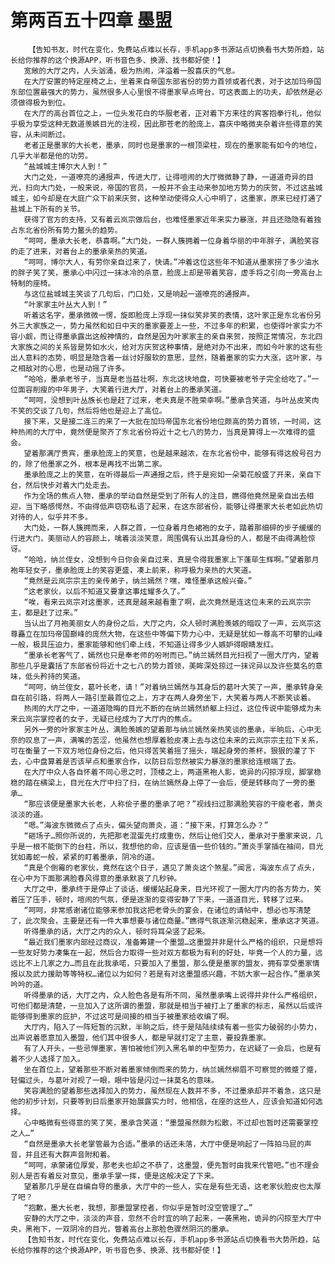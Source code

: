 # 第两百五十四章 墨盟
        【告知书友，时代在变化，免费站点难以长存，手机app多书源站点切换看书大势所趋，站长给你推荐的这个换源APP，听书音色多、换源、找书都好使！】
       宽敞的大厅之内，人头汹涌，极为热闹，洋溢着一股喜庆的气息。
       在大厅安置的特定座椅之上，坐着来自帝国东部省份的势力首领或者代表，对于这加玛帝国东部位置最强大的势力，虽然很多人心里恨不得墨家早点垮台，可这表面上的功夫，却依然是必须做得极为到位。
       在大厅的高台首位之上，一位头发花白的华服老者，正对着下方来往的宾客抱拳行礼，他似乎极为享受这种无数道羡嫉目光的注视，因此那苍老的脸庞上，喜庆中略微夹杂着许些得意的笑容，从未间断过。
       老者正是墨家的大长老，墨承，同时也是墨家的一根顶梁柱，现在的墨家能有如今的地位，几乎大半都是他的功劳。
       “盐城城主博尔大人到！”
       大门之处，一道嘹亮的通报声，传进大厅，让得喧闹的大厅微微静了静，一道道奇异的目光，扫向大门处，一般来说，帝国的官员，一般并不会主动来参加地方势力的庆贺，不过这盐城城主，如今却是在大庭广众下前来庆贺，这种举动使得众人心中明了，这墨家，原来已经打通了盐城上下所有的关节。
       获得了官方的支持，又有着云岚宗做后台，也难怪墨家近年来实力暴涨，并且还隐隐有着独占东北省份所有势力鳌头的趋势。
       “呵呵，墨承大长老，恭喜啊。”大门处，一群人簇拥着一位身着华丽的中年胖子，满脸笑容的走了进来，对着台上的墨承亲热的笑道。
       “呵呵，博尔大人，有劳你亲自过来了，快请。”冲着这位这些年不知道从墨家捞了多少油水的胖子笑了笑，墨承心中闪过一抹冰冷的杀意，脸庞上却是带着笑容，虚手将之引向一旁高台上特制的座椅。
       与这位盐城城主笑谈了几句后，门口处，又是响起一道嘹亮的通报声。
       “叶家家主叶丛大人到！”
       听着这名字，墨承微微一愣，旋即脸庞上浮现一抹似笑非笑的表情，这叶家正是东北省份另外三大家族之一，势力虽然和如日中天的墨家要差上一些，不过多年的积累，也使得叶家实力不容小觑，而让得墨承露出这般神情的，自然是因为叶家家主的亲自来贺，按照正常情况，东北四大家族之间的关系皆是势如水火，给对方庆贺这种事情，是绝对办不出来，而如今叶家的这有些出人意料的态势，明显是隐含着一丝讨好服软的意思，显然，随着墨家的实力大涨，这叶家，与之相敌对的心思，也是动摇了许多。
       “哈哈，墨承老爷子，当真是老当益壮啊，东北这块地盘，可快要被老爷子完全给吃了。”一位面容削瘦的中年男子，大笑着行进大厅，对着台上的墨承笑道。
       “呵呵，没想到叶丛族长也是赶了过来，老夫真是不胜荣幸啊。”墨承含笑道，与叶丛皮笑肉不笑的交谈了几句，然后将他也是迎上了高位。
       接下来，又是接二连三的来了一大批在加玛帝国东北省份地位颇高的势力首领，一时间，这种热闹的大厅中，竟然便是聚齐了东北省份将近十之七八的势力，当真是算得上一次难得的盛会。
       望着那满厅贵宾，墨承脸庞上的笑意，也是越来越浓，在东北省份中，能够有得这般号召力的，除了他墨家之外，根本是再找不出第二家。
       墨承脸庞之上的笑意，在听得最后一声通报之后，终于是宛如一朵菊花般盛了开来，亲自下台，然后快步对着大门处走去。
       作为全场的焦点人物，墨承的举动自然是受到了所有人的注目，瞧得他竟然是亲自出去相迎，当下略感愕然，不由得低声窃窃私语了起来，在这东部省份，能够让得墨家大长老如此热切对待的人，似乎并不多。
       大门处，一群人簇拥而来，人群之首，一位身着月色裙袍的女子，踏着那细碎的步子缓缓的行进大门，美丽动人的容颜上，噙着淡淡笑意，周围偶有认出其身份的人，都是不由得满脸惊讶。
       “哈哈，纳兰侄女，没想到今日你会亲自过来，真是令得我墨家上下蓬荜生辉啊。”望着那月袍年轻女子，墨承脸庞上的笑容更盛，凑上前来，称呼极为亲热的大笑道。
       “竟然是云岚宗宗主的亲传弟子，纳兰嫣然？嘿，难怪墨承这般兴奋。”
       “这老家伙，以后不知道又要拿这事炫耀多久了。”
       “唉，看来云岚宗对这墨家，还真是越来越看重了啊，此次竟然是连这位未来的云岚宗宗主，都是赶了过来。”
       当认出了月袍美丽女人的身份之后，大厅之内，众人顿时满脸羡嫉的暗叹了一声，云岚宗这尊矗立在加玛帝国巅峰的庞然大物，在这些中等偏下势力心中，无疑是犹如一尊高不可攀的山峰一般，极具压迫力，墨家能够和他们牵上线，不知道让得多少人嫉妒得眼睛发红。
       “墨承长老客气了，嫣然也只是奉老师的吩咐而已。”纳兰嫣然目光扫视了一圈大厅内，望着那些几乎是囊括了东部省份将近十之七八的势力首领，美眸深处掠过一抹诧异以及许些莫名的意味，低头矜持的笑道。
       “呵呵，纳兰侄女，葛叶长老，请！”对着纳兰嫣然与其身后的葛叶大笑了一声，墨承转身亲自在前引路，将两人一路引至最首位之上，方才在两人身旁坐下，大笑着与两人不断笑谈着。
       热闹的大厅之中，一道道隐晦的目光不断的在纳兰嫣然娇躯上扫过，这位传说中能够成为未来云岚宗掌控者的女子，无疑已经成为了大厅内的焦点。
       另外一旁的叶家家主叶丛，满脸羡嫉的望着那与纳兰嫣然亲热笑谈的墨承，半晌后，心中无奈的叹息了一声，满嘴的苦涩，他虽然也想厚着脸皮凑上去与这位未来的云岚宗宗主拉下关系，可在衡量了一下双方地位身份之后，他只得苦笑着摇了摇头，端起身旁的茶杯，狠狠的灌了下去，心中盘算着是否该早点和墨家合作，以防日后忽然被实力暴涨的墨家给连根端了去。
       在大厅中众人各自怀着不同心思之时，顶楼之上，两道黑袍人影，诡异的闪掠浮现，脚掌稳稳的踏在横梁上，目光在大厅中扫了扫，在纳兰嫣然身上停了一会后，便是转移向了一旁的墨承…
       “那应该便是墨家大长老，人称侩子墨的墨承了吧？”视线扫过那满脸笑容的干瘦老者，萧炎淡淡的道。
       “嗯。”海波东微微点了点头，偏头望向萧炎，道：“接下来，打算怎么办？”
       “砸场子…照你所说的，先把那老混蛋先打成重伤，然后让他们交人，墨承对于墨家来说，几乎是一根不能倒下的台柱，所以，我想他的命，应该是值一些价钱的。”萧炎手掌插在袖间，目光犹如毒蛇一般，紧紧的盯着墨承，阴冷的道。
       “真是个倒霉的老家伙，竟然在这个日子，遇见了萧炎这个煞星。”闻言，海波东点了点头，在心中为下面那满脸春风得意的墨承默哀了几秒钟。
       大厅之中，墨承终于是停止了谈话，缓缓站起身来，目光环视了一圈大厅内的各方势力，笑着压了压手，顿时，喧闹的气氛，便是逐渐的变得安静了下来，一道道目光，转移了过来。
       “呵呵，非常感谢诸位能够来参加我这把老骨头的宴会，在诸位的请帖中，想必也写清楚了，此次聚会，主要是还有一件大事想要与诸位商量。”瞧得气氛逐渐沉稳起来，墨承这才笑道。
       听得墨承的话，大厅之内的众人，顿时将耳朵竖了起来。
       “最近我们墨家内部经过商议，准备筹建一个墨盟…这墨盟并非是什么严格的组织，只是想将一些友好势力凑集在一起，然后合力取得一些对双方都极为有利的好处，毕竟一个人的力量，远远比不上几家之力…而且在此我承喏，只要加入了墨盟，那么便是墨家的盟友，拥有享受墨家情报以及武力援助等等特权…诸位以为如何？若是有对这墨盟感兴趣，不妨大家一起合作。”墨承笑吟吟的道。
       听得墨承的话，大厅之内，众人脸色各是有所不同，虽然墨承嘴上说得并非什么严格组织，可他们都是清楚，一旦加入了这所谓的墨盟，那就是相当于被打上了墨家的标志，虽然以后或许能够得到墨家的庇护，不过这可是间接的相当于被墨家给收编了啊。
       大厅内，陷入了一阵短暂的沉默，半晌之后，终于是陆陆续续有着一些实力破弱的小势力，出声说着愿意加入墨盟，他们其中很多人，都是早就打定了主意，要投靠墨家。
       有了人开头，一些忌惮墨家，害怕被他们列入黑名单的中型势力，在迟疑了一会后，也是有着不少人选择了加入。
       坐在首位上，望着那些不断对着墨家倾倒而来的势力，纳兰嫣然柳眉不可察觉的微蹙了蹙，轻偏过头，与葛叶对视了一眼，眼中皆是闪过一抹莫名的意味。
       笑容满脸的望着那些选择加入的势力，虽然现在人数并不多，不过墨承却并不着急，这只是他的初步计划，只要等到日后墨家开始展露实力时，他相信，在座的这些人，应该会知道如何选择。
       心中略微有些得意的笑了笑，墨承含笑道：“墨盟虽然颇为松散，不过却也暂时还需要掌控之人…”
       “自然是墨承大长老掌管最为合适。”墨承的话还未落，大厅中便是响起了一阵拍马屁的声音，并且还有大群声音附和着。
       “呵呵，承蒙诸位厚爱，那老夫也却之不恭了，这墨盟，便先暂时由我来代管吧。”也不理会别人是否有着反对意见，墨承手掌一挥，便是这般决定了下来。
       望着那几乎是在自编自导的墨承，大厅中的一些人，实在是有些无语，这老家伙脸皮也太厚了吧？
       “抱歉，墨大长老，我想，那墨盟掌控者，你似乎是暂时没空管理了…”
       安静的大厅之中，淡淡的声音，忽然不合时宜的响了起来，一袭黑袍，诡异的闪掠至大厅中央，黑袍下，一双阴冷的目光，瞥着高台上那脸色骤然阴沉的墨承。
       【告知书友，时代在变化，免费站点难以长存，手机app多书源站点切换看书大势所趋，站长给你推荐的这个换源APP，听书音色多、换源、找书都好使！】